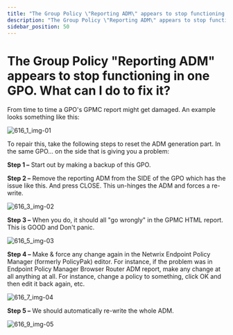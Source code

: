 ```yaml
---
title: "The Group Policy \"Reporting ADM\" appears to stop functioning in one GPO. What can I do to fix it?"
description: "The Group Policy \"Reporting ADM\" appears to stop functioning in one GPO. What can I do to fix it?"
sidebar_position: 50
---
```


# The Group Policy "Reporting ADM" appears to stop functioning in one GPO. What can I do to fix it?

From time to time a GPO's GPMC report might get damaged. An example looks something like this:

![616_1_img-01](/images/endpointpolicymanager/troubleshooting/616_1_img-01.webp)

To repair this, take the following steps to reset the ADM generation part. In the same GPO... on the
side that is giving you a problem:

**Step 1 –** Start out by making a backup of this GPO.

**Step 2 –** Remove the reporting ADM from the SIDE of the GPO which has the issue like this. And
press CLOSE. This un-hinges the ADM and forces a re-write.

![616_3_img-02](/images/endpointpolicymanager/troubleshooting/616_3_img-02.webp)

**Step 3 –** When you do, it should all "go wrongly" in the GPMC HTML report. This is GOOD and Don't
panic.

![616_5_img-03](/images/endpointpolicymanager/troubleshooting/616_5_img-03.webp)

**Step 4 –** Make & force any change again in the Netwrix Endpoint Policy Manager (formerly
PolicyPak) editor. For instance, if the problem was in Endpoint Policy Manager Browser Router ADM
report, make any change at all anything at all. For instance, change a policy to something, click OK
and then edit it back again, etc.

![616_7_img-04](/images/endpointpolicymanager/troubleshooting/616_7_img-04.webp)

**Step 5 –** We should automatically re-write the whole ADM.

![616_9_img-05](/images/endpointpolicymanager/troubleshooting/616_9_img-05.webp)
